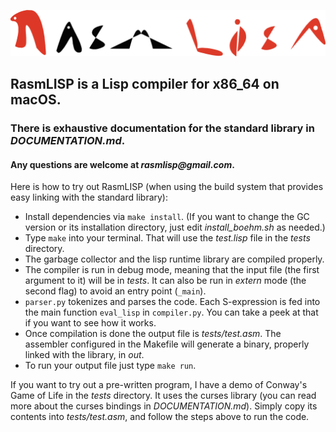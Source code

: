 ![RasmLISP Logo](RasmLISP_Logo.png)

## RasmLISP is a Lisp compiler for x86_64 on macOS.
### There is exhaustive documentation for the standard library in _DOCUMENTATION.md_.
#### Any questions are welcome at _rasmlisp@gmail.com_.

Here is how to try out RasmLISP (when using the build system that provides easy linking with the standard library):

- Install dependencies via `make install`. (If you want to change the GC version or its installation directory, just edit _install_boehm.sh_ as needed.)
- Type `make` into your terminal. That will use the _test.lisp_ file in the _tests_ directory.
- The garbage collector and the lisp runtime library are compiled properly.
- The compiler is run in debug mode, meaning that the input file (the first argument to it) will be in _tests_. It can also be run in _extern_ mode (the second flag) to avoid an entry point (`_main`).
- `parser.py` tokenizes and parses the code. Each S-expression is fed into the main function `eval_lisp` in `compiler.py`. You can take a peek at that if you want to see how it works.
- Once compilation is done the output file is _tests/test.asm_. The assembler configured in the Makefile will generate a binary, properly linked with the library, in _out_.
- To run your output file just type `make run`.

If you want to try out a pre-written program, I have a demo of Conway's Game of Life in the _tests_ directory. It uses the curses library (you can read more about the curses bindings in _DOCUMENTATION.md_). Simply copy its contents into _tests/test.asm_, and follow the steps above to run the code.
